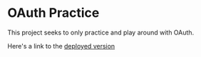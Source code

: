 # **OAuth Practice**

This project seeks to only practice and play around with OAuth.

Here's a link to the [deployed version](https://guarded-garden-72981.herokuapp.com/)


 
